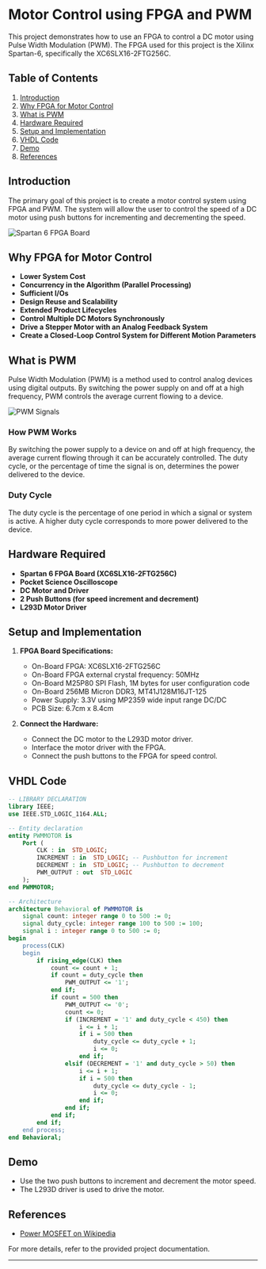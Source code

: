 # Motor Control using FPGA and PWM

This project demonstrates how to use an FPGA to control a DC motor using Pulse Width Modulation (PWM). The FPGA used for this project is the Xilinx Spartan-6, specifically the XC6SLX16-2FTG256C.

## Table of Contents
1. [Introduction](#introduction)
2. [Why FPGA for Motor Control](#why-fpga-for-motor-control)
3. [What is PWM](#what-is-pwm)
4. [Hardware Required](#hardware-required)
5. [Setup and Implementation](#setup-and-implementation)
6. [VHDL Code](#vhdl-code)
7. [Demo](#demo)
8. [References](#references)

## Introduction

The primary goal of this project is to create a motor control system using FPGA and PWM. The system will allow the user to control the speed of a DC motor using push buttons for incrementing and decrementing the speed.

![Spartan 6 FPGA Board](path_to_image/FPGA_board_image.jpg)

## Why FPGA for Motor Control

- **Lower System Cost**
- **Concurrency in the Algorithm (Parallel Processing)**
- **Sufficient I/Os**
- **Design Reuse and Scalability**
- **Extended Product Lifecycles**
- **Control Multiple DC Motors Synchronously**
- **Drive a Stepper Motor with an Analog Feedback System**
- **Create a Closed-Loop Control System for Different Motion Parameters**

## What is PWM

Pulse Width Modulation (PWM) is a method used to control analog devices using digital outputs. By switching the power supply on and off at a high frequency, PWM controls the average current flowing to a device.

![PWM Signals](path_to_image/PWM_signals_image.jpg)

### How PWM Works

By switching the power supply to a device on and off at high frequency, the average current flowing through it can be accurately controlled. The duty cycle, or the percentage of time the signal is on, determines the power delivered to the device.

### Duty Cycle

The duty cycle is the percentage of one period in which a signal or system is active. A higher duty cycle corresponds to more power delivered to the device.

## Hardware Required

- **Spartan 6 FPGA Board (XC6SLX16-2FTG256C)**
- **Pocket Science Oscilloscope**
- **DC Motor and Driver**
- **2 Push Buttons (for speed increment and decrement)**
- **L293D Motor Driver**

## Setup and Implementation

1. **FPGA Board Specifications:**
   - On-Board FPGA: XC6SLX16-2FTG256C
   - On-Board FPGA external crystal frequency: 50MHz
   - On-Board M25P80 SPI Flash, 1M bytes for user configuration code
   - On-Board 256MB Micron DDR3, MT41J128M16JT-125
   - Power Supply: 3.3V using MP2359 wide input range DC/DC
   - PCB Size: 6.7cm x 8.4cm

2. **Connect the Hardware:**
   - Connect the DC motor to the L293D motor driver.
   - Interface the motor driver with the FPGA.
   - Connect the push buttons to the FPGA for speed control.

## VHDL Code

```vhdl
-- LIBRARY DECLARATION
library IEEE;
use IEEE.STD_LOGIC_1164.ALL;

-- Entity declaration
entity PWMMOTOR is
    Port (
        CLK : in  STD_LOGIC;
        INCREMENT : in  STD_LOGIC; -- Pushbutton for increment
        DECREMENT : in  STD_LOGIC; -- Pushbutton to decrement
        PWM_OUTPUT : out  STD_LOGIC
    );
end PWMMOTOR;

-- Architecture
architecture Behavioral of PWMMOTOR is
    signal count: integer range 0 to 500 := 0;
    signal duty_cycle: integer range 100 to 500 := 100;
    signal i : integer range 0 to 500 := 0;
begin
    process(CLK)
    begin
        if rising_edge(CLK) then
            count <= count + 1;
            if count = duty_cycle then
                PWM_OUTPUT <= '1';
            end if;
            if count = 500 then
                PWM_OUTPUT <= '0';
                count <= 0;
                if (INCREMENT = '1' and duty_cycle < 450) then
                    i <= i + 1;
                    if i = 500 then
                        duty_cycle <= duty_cycle + 1;
                        i <= 0;
                    end if;
                elsif (DECREMENT = '1' and duty_cycle > 50) then
                    i <= i + 1;
                    if i = 500 then
                        duty_cycle <= duty_cycle - 1;
                        i <= 0;
                    end if;
                end if;
            end if;
        end if;
    end process;
end Behavioral;
```

## Demo

- Use the two push buttons to increment and decrement the motor speed.
- The L293D driver is used to drive the motor.

## References

- [Power MOSFET on Wikipedia](https://en.wikipedia.org/wiki/Power_MOSFET)

For more details, refer to the provided project documentation.

---

